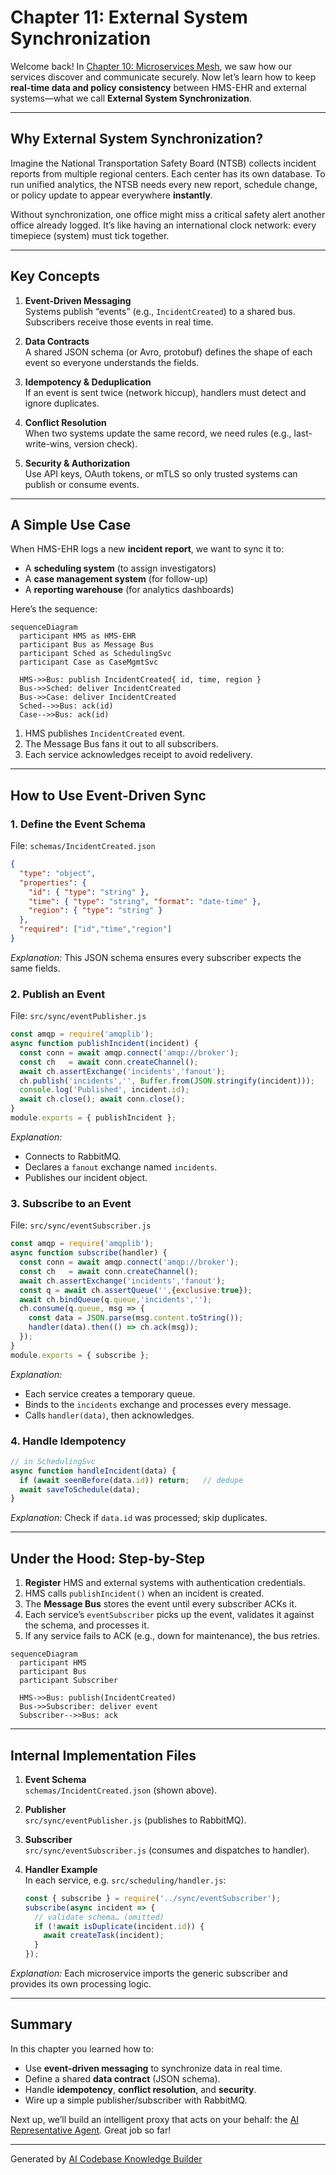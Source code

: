 # Chapter 11: External System Synchronization

Welcome back! In [Chapter 10: Microservices Mesh](10_microservices_mesh_.md), we saw how our services discover and communicate securely. Now let’s learn how to keep **real-time data and policy consistency** between HMS-EHR and external systems—what we call **External System Synchronization**.

---

## Why External System Synchronization?

Imagine the National Transportation Safety Board (NTSB) collects incident reports from multiple regional centers. Each center has its own database. To run unified analytics, the NTSB needs every new report, schedule change, or policy update to appear everywhere **instantly**.

Without synchronization, one office might miss a critical safety alert another office already logged. It’s like having an international clock network: every timepiece (system) must tick together.

---

## Key Concepts

1. **Event-Driven Messaging**  
   Systems publish “events” (e.g., `IncidentCreated`) to a shared bus. Subscribers receive those events in real time.

2. **Data Contracts**  
   A shared JSON schema (or Avro, protobuf) defines the shape of each event so everyone understands the fields.

3. **Idempotency & Deduplication**  
   If an event is sent twice (network hiccup), handlers must detect and ignore duplicates.

4. **Conflict Resolution**  
   When two systems update the same record, we need rules (e.g., last-write-wins, version check).

5. **Security & Authorization**  
   Use API keys, OAuth tokens, or mTLS so only trusted systems can publish or consume events.

---

## A Simple Use Case

When HMS-EHR logs a new **incident report**, we want to sync it to:

- A **scheduling system** (to assign investigators)  
- A **case management system** (for follow-up)  
- A **reporting warehouse** (for analytics dashboards)

Here’s the sequence:

```mermaid
sequenceDiagram
  participant HMS as HMS-EHR
  participant Bus as Message Bus
  participant Sched as SchedulingSvc
  participant Case as CaseMgmtSvc

  HMS->>Bus: publish IncidentCreated{ id, time, region }
  Bus->>Sched: deliver IncidentCreated
  Bus->>Case: deliver IncidentCreated
  Sched-->>Bus: ack(id)
  Case-->>Bus: ack(id)
```

1. HMS publishes `IncidentCreated` event.  
2. The Message Bus fans it out to all subscribers.  
3. Each service acknowledges receipt to avoid redelivery.

---

## How to Use Event-Driven Sync

### 1. Define the Event Schema

File: `schemas/IncidentCreated.json`

```json
{
  "type": "object",
  "properties": {
    "id": { "type": "string" },
    "time": { "type": "string", "format": "date-time" },
    "region": { "type": "string" }
  },
  "required": ["id","time","region"]
}
```

*Explanation:* This JSON schema ensures every subscriber expects the same fields.

### 2. Publish an Event

File: `src/sync/eventPublisher.js`

```js
const amqp = require('amqplib');
async function publishIncident(incident) {
  const conn = await amqp.connect('amqp://broker');
  const ch   = await conn.createChannel();
  await ch.assertExchange('incidents','fanout');
  ch.publish('incidents','', Buffer.from(JSON.stringify(incident)));
  console.log('Published', incident.id);
  await ch.close(); await conn.close();
}
module.exports = { publishIncident };
```

*Explanation:*  
- Connects to RabbitMQ.  
- Declares a `fanout` exchange named `incidents`.  
- Publishes our incident object.

### 3. Subscribe to an Event

File: `src/sync/eventSubscriber.js`

```js
const amqp = require('amqplib');
async function subscribe(handler) {
  const conn = await amqp.connect('amqp://broker');
  const ch   = await conn.createChannel();
  await ch.assertExchange('incidents','fanout');
  const q = await ch.assertQueue('',{exclusive:true});
  await ch.bindQueue(q.queue,'incidents','');
  ch.consume(q.queue, msg => {
    const data = JSON.parse(msg.content.toString());
    handler(data).then(() => ch.ack(msg));
  });
}
module.exports = { subscribe };
```

*Explanation:*  
- Each service creates a temporary queue.  
- Binds to the `incidents` exchange and processes every message.  
- Calls `handler(data)`, then acknowledges.

### 4. Handle Idempotency

```js
// in SchedulingSvc
async function handleIncident(data) {
  if (await seenBefore(data.id)) return;   // dedupe
  await saveToSchedule(data);
}
```

*Explanation:* Check if `data.id` was processed; skip duplicates.

---

## Under the Hood: Step-by-Step

1. **Register** HMS and external systems with authentication credentials.  
2. HMS calls `publishIncident()` when an incident is created.  
3. The **Message Bus** stores the event until every subscriber ACKs it.  
4. Each service’s `eventSubscriber` picks up the event, validates it against the schema, and processes it.  
5. If any service fails to ACK (e.g., down for maintenance), the bus retries.

```mermaid
sequenceDiagram
  participant HMS
  participant Bus
  participant Subscriber

  HMS->>Bus: publish(IncidentCreated)
  Bus->>Subscriber: deliver event
  Subscriber-->>Bus: ack
```

---

## Internal Implementation Files

1. **Event Schema**  
   `schemas/IncidentCreated.json` (shown above).

2. **Publisher**  
   `src/sync/eventPublisher.js` (publishes to RabbitMQ).

3. **Subscriber**  
   `src/sync/eventSubscriber.js` (consumes and dispatches to handler).

4. **Handler Example**  
   In each service, e.g. `src/scheduling/handler.js`:

   ```js
   const { subscribe } = require('../sync/eventSubscriber');
   subscribe(async incident => {
     // validate schema… (omitted)
     if (!await isDuplicate(incident.id)) {
       await createTask(incident);
     }
   });
   ```

*Explanation:* Each microservice imports the generic subscriber and provides its own processing logic.

---

## Summary

In this chapter you learned how to:

- Use **event-driven messaging** to synchronize data in real time.  
- Define a shared **data contract** (JSON schema).  
- Handle **idempotency**, **conflict resolution**, and **security**.  
- Wire up a simple publisher/subscriber with RabbitMQ.

Next up, we’ll build an intelligent proxy that acts on your behalf: the [AI Representative Agent](12_ai_representative_agent_.md). Great job so far!

---

Generated by [AI Codebase Knowledge Builder](https://github.com/The-Pocket/Tutorial-Codebase-Knowledge)